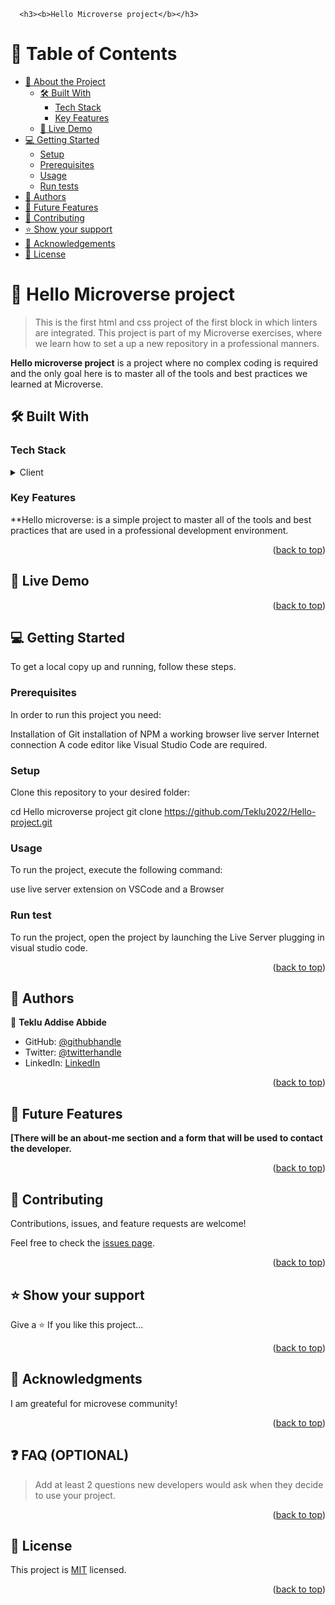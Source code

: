 <a name="readme-top"></a>

      <h3><b>Hello Microverse project</b></h3>
      

</div>

# 📗 Table of Contents

- [📖 About the Project](#about-project)
  - [🛠 Built With](#built-with)
    - [Tech Stack](#tech-stack)
    - [Key Features](#key-features)
  - [🚀 Live Demo](#live-demo)
- [💻 Getting Started](#getting-started)
  - [Setup](#setup)
  - [Prerequisites](#prerequisites)
  - [Usage](#usage)
  - [Run tests](#run-tests)
- [👥 Authors](#authors)
- [🔭 Future Features](#future-features)
- [🤝 Contributing](#contributing)
- [⭐️ Show your support](#support)
- [🙏 Acknowledgements](#acknowledgements)
- [📝 License](#license)

# 📖 Hello Microverse project <a name="about-project"></a>

> This is the first html and css project of the first block in which linters are integrated.
> This project is part of my Microverse exercises, where we learn how to set a up a new repository in a professional manners.

**Hello microverse project** is a project where no complex coding is required and the only goal here is to master all of the tools and best practices we learned at Microverse.

## 🛠 Built With <a name="built-with"></a>

### Tech Stack <a name="tech-stack"></a>

<details>
  <summary>Client</summary>
  <ul>
    <li><a href="https://html.com/">index.html</a></li>
    <li><a href="https://developer.mozilla.org/en-US/docs/Web/CSS">style.html</a></li>
  </ul>
</details>


### Key Features <a name="key-features"></a>


**Hello microverse: is a simple project to master all of the tools and best practices that are used in a professional development environment.

<p align="right">(<a href="#readme-top">back to top</a>)</p>



## 🚀 Live Demo <a name="live-demo"></a>



<p align="right">(<a href="#readme-top">back to top</a>)</p>



## 💻 Getting Started <a name="getting-started"></a>

To get a local copy up and running, follow these steps.


### Prerequisites

In order to run this project you need:

Installation of Git
installation of NPM
a working browser
live server
Internet connection 
A code editor like Visual Studio Code are required.

### Setup

Clone this repository to your desired folder:
   
   cd Hello microverse project
   git clone https://github.com/Teklu2022/Hello-project.git


### Usage

To run the project, execute the following command:

  use live server extension on VSCode and a Browser
  
### Run test

To run the project, open the project by launching the Live Server plugging in visual studio code.

<p align="right">(<a href="#readme-top">back to top</a>)</p>


## 👥 Authors <a name="authors"></a>


👤 **Teklu Addise Abbide**

- GitHub: [@githubhandle](https://github.com/Teklu2022)
- Twitter: [@twitterhandle](https://twitter.com/AddiseTeklu)
- LinkedIn: [LinkedIn](https://www.linkedin.com/in/tekab-addise-897325227/)

<p align="right">(<a href="#readme-top">back to top</a>)</p>


## 🔭 Future Features <a name="future-features"></a>


 **[There will be an about-me section and a form that will be used to contact the developer.**

<p align="right">(<a href="#readme-top">back to top</a>)</p>


## 🤝 Contributing <a name="contributing"></a>

Contributions, issues, and feature requests are welcome!

Feel free to check the [issues page](https://github.com/Teklu2022/Hello-project/issues).

<p align="right">(<a href="#readme-top">back to top</a>)</p>

>

## ⭐️ Show your support <a name="support"></a>

 Give a ⭐️ 
If you like this project...

<p align="right">(<a href="#readme-top">back to top</a>)</p>



## 🙏 Acknowledgments <a name="acknowledgements"></a>


I am greateful for microvese community!

<p align="right">(<a href="#readme-top">back to top</a>)</p>

<!-- FAQ (optional) -->

## ❓ FAQ (OPTIONAL) <a name="faq"></a>

> Add at least 2 questions new developers would ask when they decide to use your project.


<p align="right">(<a href="#readme-top">back to top</a>)</p>



## 📝 License <a name="license"></a>

This project is [MIT](./LICENSE) licensed.



<p align="right">(<a href="#readme-top">back to top</a>)</p>
